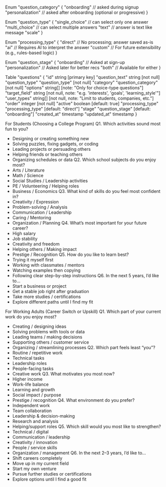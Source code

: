 <!-- SCHEMA -->

Enum "question_category" {
"onboarding" // asked during signup
"personalization" // asked after onboarding (optional or progressive)
}

Enum "question_type" {
"single_choice" // can select only one answer
"multi_choice" // can select multiple answers
"text" // answer is text like message
"scale"
}

Enum "processing_type" {
"direct" // No processing; answer saved as-is
"ai" // Requires AI to interpret the answer
"custom" // For future extensibility (e.g., rules-based logic)
}

Enum "question_stage" {
"onboarding" // Asked at sign-up
"personalization" // Asked later for better recs
"both" // Available for either
}

Table "questions" {
"id" string [primary key]
"question_text" string [not null]
"question_type" "question_type" [not null]
"category" "question_category" [not null]
"options" string[] [note: "Only for choice-type questions"]
"target_field" string [not null, note: "e.g. 'interests', 'goals', 'learning_style'"]
"user_types" string[] [not null, note: "Limit to students, companies, etc."]
"order" integer [not null]
"active" boolean [default: true]
"processing_type" "processing_type" [default: "direct"]
"stage" "question_stage" [default: "onboarding"]
"created_at" timestamp
"updated_at" timestamp
}

For Students (Choosing a College Program)
Q1. Which activities sound most fun to you?

- Designing or creating something new
- Solving puzzles, fixing gadgets, or coding
- Leading projects or persuading others
- Helping friends or teaching others
- Organizing schedules or data
  Q2. Which school subjects do you enjoy most?
- Arts / Literature
- Math / Science
- Social Studies / Leadership activities
- PE / Volunteering / Helping roles
- Business / Economics
  Q3. What kind of skills do you feel most confident in?
- Creativity / Expression
- Problem-solving / Analysis
- Communication / Leadership
- Caring / Mentoring
- Organization / Planning
  Q4. What’s most important for your future career?
- High salary
- Job stability
- Creativity and freedom
- Helping others / Making impact
- Prestige / Recognition
  Q5. How do you like to learn best?
- Trying it myself first
- Working with classmates / mentors
- Watching examples then copying
- Following clear step-by-step instructions
  Q6. In the next 5 years, I’d like to…
- Start a business or project
- Get a stable job right after graduation
- Take more studies / certifications
- Explore different paths until I find my fit

For Working Adults (Career Switch or Upskill)
Q1. Which part of your current work do you enjoy most?

- Creating / designing ideas
- Solving problems with tools or data
- Leading teams / making decisions
- Supporting others / customer service
- Organizing / streamlining processes
  Q2. Which part feels least “you”?
- Routine / repetitive work
- Technical tasks
- Leadership roles
- People-facing tasks
- Creative work
  Q3. What motivates you most now?
- Higher income
- Work-life balance
- Learning and growth
- Social impact / purpose
- Prestige / recognition
  Q4. What environment do you prefer?
- Independent work
- Team collaboration
- Leadership & decision-making
- Research and analysis
- Helping/support roles
  Q5. Which skill would you most like to strengthen?
- Technical / digital
- Communication / leadership
- Creativity / innovation
- People / service skills
- Organization / management
  Q6. In the next 2–3 years, I’d like to…
- Shift careers completely
- Move up in my current field
- Start my own venture
- Pursue further studies or certifications
- Explore options until I find a good fit
